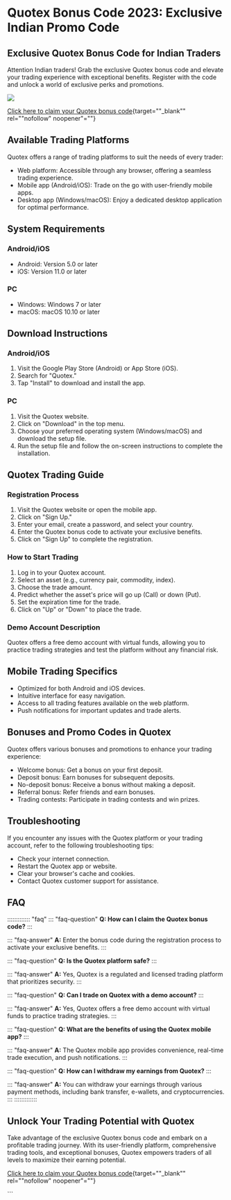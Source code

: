 # Quotex Bonus Code 2023: Exclusive Indian Promo Code

## Exclusive Quotex Bonus Code for Indian Traders

Attention Indian traders! Grab the exclusive Quotex bonus code and
elevate your trading experience with exceptional benefits. Register with
the code and unlock a world of exclusive perks and promotions.

[![](https://static.quotex.io/files/4_en/300_250.jpg)](https://traff.sbs/brokerqxlid)

[Click here to claim your Quotex bonus
code](\%22https://traff.sbs/brokerqxsignup\%22){target=""_blank""
rel=""nofollow" noopener"=""}

## Available Trading Platforms

Quotex offers a range of trading platforms to suit the needs of every
trader:

-   Web platform: Accessible through any browser, offering a seamless
    trading experience.
-   Mobile app (Android/iOS): Trade on the go with user-friendly mobile
    apps.
-   Desktop app (Windows/macOS): Enjoy a dedicated desktop application
    for optimal performance.

## System Requirements

### Android/iOS

-   Android: Version 5.0 or later
-   iOS: Version 11.0 or later

### PC

-   Windows: Windows 7 or later
-   macOS: macOS 10.10 or later

## Download Instructions

### Android/iOS

1.  Visit the Google Play Store (Android) or App Store (iOS).
2.  Search for "Quotex."
3.  Tap "Install" to download and install the app.

### PC

1.  Visit the Quotex website.
2.  Click on "Download" in the top menu.
3.  Choose your preferred operating system (Windows/macOS) and download
    the setup file.
4.  Run the setup file and follow the on-screen instructions to complete
    the installation.

## Quotex Trading Guide

### Registration Process

1.  Visit the Quotex website or open the mobile app.
2.  Click on "Sign Up."
3.  Enter your email, create a password, and select your country.
4.  Enter the Quotex bonus code to activate your exclusive benefits.
5.  Click on "Sign Up" to complete the registration.

### How to Start Trading

1.  Log in to your Quotex account.
2.  Select an asset (e.g., currency pair, commodity, index).
3.  Choose the trade amount.
4.  Predict whether the asset\'s price will go up (Call) or down (Put).
5.  Set the expiration time for the trade.
6.  Click on "Up" or "Down" to place the trade.

### Demo Account Description

Quotex offers a free demo account with virtual funds, allowing you to
practice trading strategies and test the platform without any financial
risk.

## Mobile Trading Specifics

-   Optimized for both Android and iOS devices.
-   Intuitive interface for easy navigation.
-   Access to all trading features available on the web platform.
-   Push notifications for important updates and trade alerts.

## Bonuses and Promo Codes in Quotex

Quotex offers various bonuses and promotions to enhance your trading
experience:

-   Welcome bonus: Get a bonus on your first deposit.
-   Deposit bonus: Earn bonuses for subsequent deposits.
-   No-deposit bonus: Receive a bonus without making a deposit.
-   Referral bonus: Refer friends and earn bonuses.
-   Trading contests: Participate in trading contests and win prizes.

## Troubleshooting

If you encounter any issues with the Quotex platform or your trading
account, refer to the following troubleshooting tips:

-   Check your internet connection.
-   Restart the Quotex app or website.
-   Clear your browser\'s cache and cookies.
-   Contact Quotex customer support for assistance.

## FAQ

::::::::::::: \"faq\"
::: \"faq-question\"
**Q: How can I claim the Quotex bonus code?**
:::

::: \"faq-answer\"
**A:** Enter the bonus code during the registration process to activate
your exclusive benefits.
:::

::: \"faq-question\"
**Q: Is the Quotex platform safe?**
:::

::: \"faq-answer\"
**A:** Yes, Quotex is a regulated and licensed trading platform that
prioritizes security.
:::

::: \"faq-question\"
**Q: Can I trade on Quotex with a demo account?**
:::

::: \"faq-answer\"
**A:** Yes, Quotex offers a free demo account with virtual funds to
practice trading strategies.
:::

::: \"faq-question\"
**Q: What are the benefits of using the Quotex mobile app?**
:::

::: \"faq-answer\"
**A:** The Quotex mobile app provides convenience, real-time trade
execution, and push notifications.
:::

::: \"faq-question\"
**Q: How can I withdraw my earnings from Quotex?**
:::

::: \"faq-answer\"
**A:** You can withdraw your earnings through various payment methods,
including bank transfer, e-wallets, and cryptocurrencies.
:::
:::::::::::::

## Unlock Your Trading Potential with Quotex

Take advantage of the exclusive Quotex bonus code and embark on a
profitable trading journey. With its user-friendly platform,
comprehensive trading tools, and exceptional bonuses, Quotex empowers
traders of all levels to maximize their earning potential.

[Click here to claim your Quotex bonus
code](\%22https://traff.sbs/brokerqxsignup\%22){target=""_blank""
rel=""nofollow" noopener"=""}

\`\`\`

